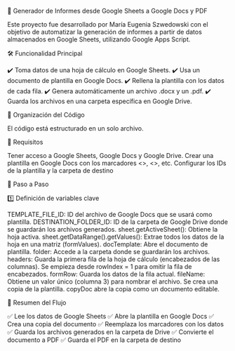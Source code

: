 📌 Generador de Informes desde Google Sheets a Google Docs y PDF

Este proyecto fue desarrollado por María Eugenia Szwedowski con el objetivo de automatizar la generación de informes a partir de datos almacenados en Google Sheets, utilizando Google Apps Script.

🛠️ Funcionalidad Principal

✔️ Toma datos de una hoja de cálculo en Google Sheets.
✔️ Usa un documento de plantilla en Google Docs.
✔️ Rellena la plantilla con los datos de cada fila.
✔️ Genera automáticamente un archivo .docx y un .pdf.
✔️ Guarda los archivos en una carpeta específica en Google Drive.


📂 Organización del Código

El código está estructurado en un solo archivo.


📎 Requisitos

Tener acceso a Google Sheets, Google Docs y Google Drive.
Crear una plantilla en Google Docs con los marcadores <<nombre>>, <<fecha>>, etc.
Configurar los IDs de la plantilla y la carpeta de destino


📌 Paso a Paso

1️⃣ Definición de variables clave

TEMPLATE_FILE_ID: ID del archivo de Google Docs que se usará como plantilla.
DESTINATION_FOLDER_ID: ID de la carpeta de Google Drive donde se guardarán los archivos generados.
sheet.getActiveSheet(): Obtiene la hoja activa.
sheet.getDataRange().getValues(): Extrae todos los datos de la hoja en una matriz (formValues).
docTemplate: Abre el documento de plantilla.
folder: Accede a la carpeta donde se guardarán los archivos.
headers: Guarda la primera fila de la hoja de cálculo (encabezados de las columnas).
Se empieza desde rowIndex = 1 para omitir la fila de encabezados.
formRow: Guarda los datos de la fila actual.
fileName: Obtiene un valor único (columna 3) para nombrar el archivo.
Se crea una copia de la plantilla.
copyDoc abre la copia como un documento editable.


📌 Resumen del Flujo

✅ Lee los datos de Google Sheets
✅ Abre la plantilla en Google Docs
✅ Crea una copia del documento
✅ Reemplaza los marcadores con los datos
✅ Guarda los archivos generados en la carpeta de Drive
✅ Convierte el documento a PDF
✅ Guarda el PDF en la carpeta de destino
